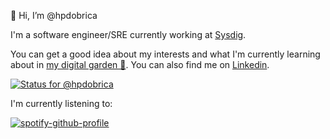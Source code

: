 👋 Hi, I’m @hpdobrica

I'm a software engineer/SRE currently working at [Sysdig](https://sysdig.com/).

You can get a good idea about my interests and what I'm currently learning about in [my digital garden 🌱](https://dobrica.sh). You can also find me on [Linkedin](https://www.linkedin.com/in/hpdobrica).


[![Status for @hpdobrica](https://badge.stateful.com/hpdobrica/status.svg)](https://app.stateful.com/@hpdobrica)

I'm currently listening to:

[![spotify-github-profile](https://spotify-github-profile.vercel.app/api/view?uid=8wmt7mvdy3kqur2bnkphnj2me&cover_image=false&theme=compact&show_offline=true&background_color=121212)](https://spotify-github-profile.vercel.app/api/view?uid=8wmt7mvdy3kqur2bnkphnj2me&redirect=true)
